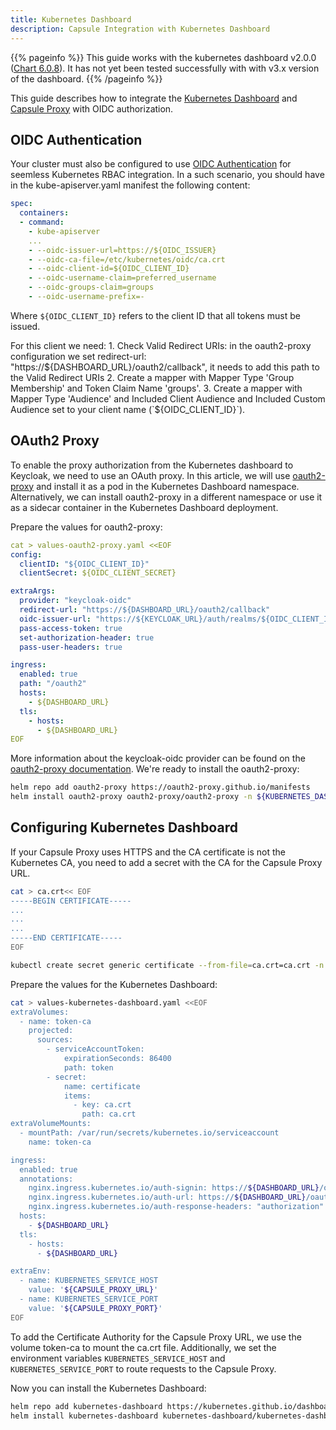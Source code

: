 ```yaml
---
title: Kubernetes Dashboard
description: Capsule Integration with Kubernetes Dashboard
---
```


{{% pageinfo %}}
This guide works with the kubernetes dashboard v2.0.0 ([Chart 6.0.8](https://artifacthub.io/packages/helm/k8s-dashboard/kubernetes-dashboard/6.0.8)). It has not yet been tested successfully with with v3.x  version of the dashboard.
{{% /pageinfo %}}

This guide describes how to integrate the [Kubernetes Dashboard](https://kubernetes.io/docs/tasks/access-application-cluster/web-ui-dashboard/) and [Capsule Proxy](/docs/capsule-proxy/) with OIDC authorization. 

## OIDC Authentication

Your cluster must also be configured to use [OIDC Authentication](/docs/guides/authentication/#oidc) for seemless Kubernetes RBAC integration. In a such scenario, you should have in the kube-apiserver.yaml manifest the following content:

```yaml
spec:
  containers:
  - command:
    - kube-apiserver
    ...
    - --oidc-issuer-url=https://${OIDC_ISSUER}
    - --oidc-ca-file=/etc/kubernetes/oidc/ca.crt
    - --oidc-client-id=${OIDC_CLIENT_ID}
    - --oidc-username-claim=preferred_username
    - --oidc-groups-claim=groups
    - --oidc-username-prefix=-
```

Where `${OIDC_CLIENT_ID}` refers to the client ID that all tokens must be issued.

For this client we need: 1. Check Valid Redirect URIs: in the oauth2-proxy configuration we set redirect-url: "https://${DASHBOARD_URL}/oauth2/callback", it needs to add this path to the Valid Redirect URIs 2. Create a mapper with Mapper Type 'Group Membership' and Token Claim Name 'groups'. 3. Create a mapper with Mapper Type 'Audience' and Included Client Audience and Included Custom Audience set to your client name (`${OIDC_CLIENT_ID}`).

## OAuth2 Proxy

To enable the proxy authorization from the Kubernetes dashboard to Keycloak, we need to use an OAuth proxy. In this article, we will use [oauth2-proxy](https://oauth2-proxy.github.io/oauth2-proxy/) and install it as a pod in the Kubernetes Dashboard namespace. Alternatively, we can install oauth2-proxy in a different namespace or use it as a sidecar container in the Kubernetes Dashboard deployment.

Prepare the values for oauth2-proxy:

```yaml
cat > values-oauth2-proxy.yaml <<EOF
config:
  clientID: "${OIDC_CLIENT_ID}"
  clientSecret: ${OIDC_CLIENT_SECRET}

extraArgs:
  provider: "keycloak-oidc"
  redirect-url: "https://${DASHBOARD_URL}/oauth2/callback"
  oidc-issuer-url: "https://${KEYCLOAK_URL}/auth/realms/${OIDC_CLIENT_ID}"
  pass-access-token: true
  set-authorization-header: true
  pass-user-headers: true

ingress:
  enabled: true
  path: "/oauth2"
  hosts:
    - ${DASHBOARD_URL}
  tls:
    - hosts:
      - ${DASHBOARD_URL}
EOF
```


More information about the keycloak-oidc provider can be found on the [oauth2-proxy documentation](https://oauth2-proxy.github.io/oauth2-proxy/docs/configuration/oauth_provider/#keycloak-oidc-auth-provider). We're ready to install the oauth2-proxy:

```bash
helm repo add oauth2-proxy https://oauth2-proxy.github.io/manifests
helm install oauth2-proxy oauth2-proxy/oauth2-proxy -n ${KUBERNETES_DASHBOARD_NAMESPACE} -f values-oauth2-proxy.yaml
```


## Configuring Kubernetes Dashboard

If your Capsule Proxy uses HTTPS and the CA certificate is not the Kubernetes CA, you need to add a secret with the CA for the Capsule Proxy URL.

```bash
cat > ca.crt<< EOF
-----BEGIN CERTIFICATE-----
...
...
...
-----END CERTIFICATE-----
EOF

kubectl create secret generic certificate --from-file=ca.crt=ca.crt -n ${KUBERNETES_DASHBOARD_NAMESPACE}
```

Prepare the values for the Kubernetes Dashboard:

```bash
cat > values-kubernetes-dashboard.yaml <<EOF
extraVolumes:
  - name: token-ca
    projected:
      sources:
        - serviceAccountToken:
            expirationSeconds: 86400
            path: token
        - secret:
            name: certificate
            items:
              - key: ca.crt
                path: ca.crt
extraVolumeMounts:
  - mountPath: /var/run/secrets/kubernetes.io/serviceaccount
    name: token-ca

ingress:
  enabled: true
  annotations:
    nginx.ingress.kubernetes.io/auth-signin: https://${DASHBOARD_URL}/oauth2/start?rd=$escaped_request_uri
    nginx.ingress.kubernetes.io/auth-url: https://${DASHBOARD_URL}/oauth2/auth
    nginx.ingress.kubernetes.io/auth-response-headers: "authorization"
  hosts:
    - ${DASHBOARD_URL}
  tls:
    - hosts:
      - ${DASHBOARD_URL}

extraEnv:
  - name: KUBERNETES_SERVICE_HOST
    value: '${CAPSULE_PROXY_URL}'
  - name: KUBERNETES_SERVICE_PORT
    value: '${CAPSULE_PROXY_PORT}'
EOF
```

To add the Certificate Authority for the Capsule Proxy URL, we use the volume token-ca to mount the ca.crt file. Additionally, we set the environment variables `KUBERNETES_SERVICE_HOST` and `KUBERNETES_SERVICE_PORT` to route requests to the Capsule Proxy.

Now you can install the Kubernetes Dashboard:

```bash
helm repo add kubernetes-dashboard https://kubernetes.github.io/dashboard/
helm install kubernetes-dashboard kubernetes-dashboard/kubernetes-dashboard -n ${KUBERNETES_DASHBOARD_NAMESPACE} -f values-kubernetes-dashboard.yaml
```

